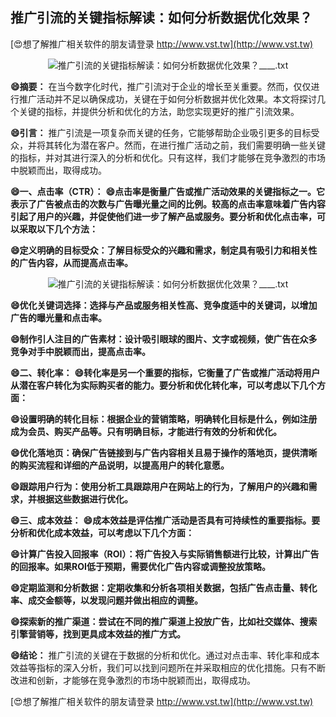 ## **推广引流的关键指标解读：如何分析数据优化效果？**

[😍想了解推广相关软件的朋友请登录 http://www.vst.tw](http://www.vst.tw)

 <center><img src="https://vst.tw/MP4/tuiguang/png/0.png" alt="推广引流的关键指标解读：如何分析数据优化效果？____.txt"></center>

**😄摘要：**
在当今数字化时代，推广引流对于企业的增长至关重要。然而，仅仅进行推广活动并不足以确保成功，关键在于如何分析数据并优化效果。本文将探讨几个关键的指标，并提供分析和优化的方法，助您实现更好的推广引流效果。

**😄引言：**
推广引流是一项复杂而关键的任务，它能够帮助企业吸引更多的目标受众，并将其转化为潜在客户。然而，在进行推广活动之前，我们需要明确一些关键的指标，并对其进行深入的分析和优化。只有这样，我们才能够在竞争激烈的市场中脱颖而出，取得成功。

**😄一、点击率（CTR）：**
**😄点击率是衡量广告或推广活动效果的关键指标之一。它表示了广告被点击的次数与广告曝光量之间的比例。较高的点击率意味着广告内容引起了用户的兴趣，并促使他们进一步了解产品或服务。要分析和优化点击率，可以采取以下几个方法：**

**😄定义明确的目标受众：了解目标受众的兴趣和需求，制定具有吸引力和相关性的广告内容，从而提高点击率。**

 <center><img src="https://vst.tw/MP4/tuiguang/png/2.png" alt="推广引流的关键指标解读：如何分析数据优化效果？____.txt"></center>

**😄优化关键词选择：选择与产品或服务相关性高、竞争度适中的关键词，以增加广告的曝光量和点击率。**

**😄制作引人注目的广告素材：设计吸引眼球的图片、文字或视频，使广告在众多竞争对手中脱颖而出，提高点击率。**

**😄二、转化率：**
**😄转化率是另一个重要的指标，它衡量了广告或推广活动将用户从潜在客户转化为实际购买者的能力。要分析和优化转化率，可以考虑以下几个方面：**

**😄设置明确的转化目标：根据企业的营销策略，明确转化目标是什么，例如注册成为会员、购买产品等。只有明确目标，才能进行有效的分析和优化。**

**😄优化落地页：确保广告链接到与广告内容相关且易于操作的落地页，提供清晰的购买流程和详细的产品说明，以提高用户的转化意愿。**

**😄跟踪用户行为：使用分析工具跟踪用户在网站上的行为，了解用户的兴趣和需求，并根据这些数据进行优化。**

**😄三、成本效益：**
**😄成本效益是评估推广活动是否具有可持续性的重要指标。要分析和优化成本效益，可以考虑以下几个方面：**

**😄计算广告投入回报率（ROI）：将广告投入与实际销售额进行比较，计算出广告的回报率。如果ROI低于预期，需要优化广告内容或调整投放策略。**

**😄定期监测和分析数据：定期收集和分析各项相关数据，包括广告点击量、转化率、成交金额等，以发现问题并做出相应的调整。**

**😄探索新的推广渠道：尝试在不同的推广渠道上投放广告，比如社交媒体、搜索引擎营销等，找到更具成本效益的推广方式。**

**😄结论：**
推广引流的关键在于数据的分析和优化。通过对点击率、转化率和成本效益等指标的深入分析，我们可以找到问题所在并采取相应的优化措施。只有不断改进和创新，才能够在竞争激烈的市场中脱颖而出，取得成功。

[😍想了解推广相关软件的朋友请登录 http://www.vst.tw](http://www.vst.tw)



